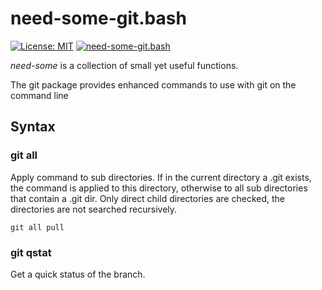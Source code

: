 # need-some-git.bash
[![License: MIT](https://img.shields.io/badge/License-MIT-yellow.svg)](https://opensource.org/licenses/MIT)
[![need-some-git.bash](https://img.shields.io/badge/need--some-git-ff69b4.svg?logo=github&logoColor=white)](https://github.com/need-some/need-some-git.bash)

_need-some_ is a collection of small yet useful functions.

The git package provides enhanced commands to use with git on the command line


## Syntax

### git all
Apply command to sub directories.
If in the current directory a .git exists, the command is applied to this directory, 
otherwise to all sub directories that contain a .git dir. 
Only direct child directories are checked, the directories are not searched recursively.

	git all pull

### git qstat
Get a quick status of the branch.
